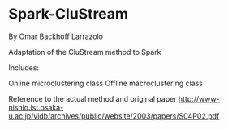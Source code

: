 # Spark-CluStream
By Omar Backhoff Larrazolo


Adaptation of the CluStream method to Spark

Includes:

Online microclustering class
Offline macroclustering class

Reference to the actual method and original paper
http://www-nishio.ist.osaka-u.ac.jp/vldb/archives/public/website/2003/papers/S04P02.pdf

